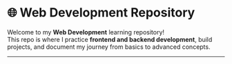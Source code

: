 # 🌐 Web Development Repository #

Welcome to my **Web Development** learning repository!  
This repo is where I practice **frontend and backend development**, build projects, and document my journey from basics to advanced concepts.

---

